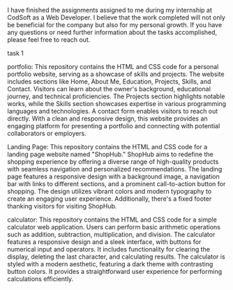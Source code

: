 I have finished the assignments assigned to me during my internship at CodSoft as a Web Developer. I believe that the work completed will not only be beneficial for the company but also for my personal growth. If you have any questions or need further information about the tasks accomplished, please feel free to reach out.


task 1


portfolio:
This repository contains the HTML and CSS code for a personal portfolio website, serving as a showcase of skills and projects. The website includes sections like Home, About Me, Education, Projects, Skills, and Contact. Visitors can learn about the owner's background, educational journey, and technical proficiencies. The Projects section highlights notable works, while the Skills section showcases expertise in various programming languages and technologies. A contact form enables visitors to reach out directly. With a clean and responsive design, this website provides an engaging platform for presenting a portfolio and connecting with potential collaborators or employers.

Landing Page:
This repository contains the HTML and CSS code for a landing page website named "ShopHub." ShopHub aims to redefine the shopping experience by offering a diverse range of high-quality products with seamless navigation and personalized recommendations. The landing page features a responsive design with a background image, a navigation bar with links to different sections, and a prominent call-to-action button for shopping. The design utilizes vibrant colors and modern typography to create an engaging user experience. Additionally, there's a fixed footer thanking visitors for visiting ShopHub.

calculator:
This repository contains the HTML and CSS code for a simple calculator web application. Users can perform basic arithmetic operations such as addition, subtraction, multiplication, and division. The calculator features a responsive design and a sleek interface, with buttons for numerical input and operators. It includes functionality for clearing the display, deleting the last character, and calculating results. The calculator is styled with a modern aesthetic, featuring a dark theme with contrasting button colors. It provides a straightforward user experience for performing calculations efficiently.


